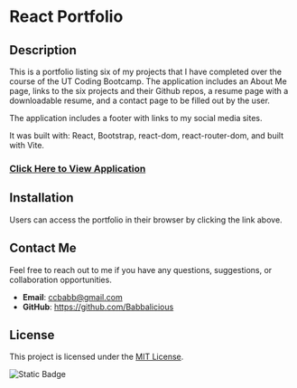 # React Portfolio

## **Description**

This is a portfolio listing six of my projects that I have completed over the course of the UT Coding Bootcamp. The application includes an About Me page, links to the six projects and their Github repos, a resume page with a downloadable resume, and a contact page to be filled out by the user.

The application includes a footer with links to my social media sites.

It was built with: React, Bootstrap, react-dom, react-router-dom, and built with Vite.

### [Click Here to View Application]()

## Installation

Users can access the portfolio in their browser by clicking the link above.

## Contact Me

Feel free to reach out to me if you have any questions, suggestions, or collaboration opportunities.

- **Email**: ccbabb@gmail.com
- **GitHub**: https://github.com/Babbalicious

## License

This project is licensed under the [MIT License](https://opensource.org/licenses/MIT).

![Static Badge](https://img.shields.io/badge/license-MIT-brightgreen)
